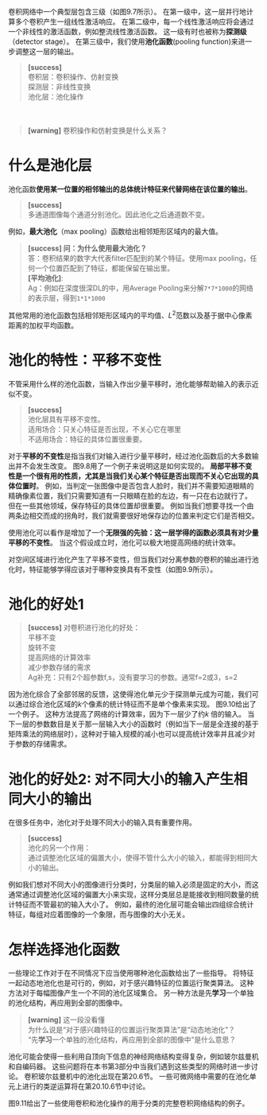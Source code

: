 卷积网络中一个典型层包含三级（如图9.7所示）。
在第一级中，这一层并行地计算多个卷积产生一组线性激活响应。
在第二级中，每一个线性激活响应将会通过一个非线性的激活函数，例如整流线性激活函数。
这一级有时也被称为**探测级**（detector stage）。
在第三级中，我们使用**池化函数**(pooling function)来进一步调整这一层的输出。

> **[success]**  
> 卷积层：卷积操作、仿射变换  
> 探测层：非线性变换  
> 池化层：池化操作

　　  
> **[warning]** 卷积操作和仿射变换是什么关系？  

# 什么是池化层

池化函数**使用某一位置的相邻输出的总体统计特征来代替网络在该位置的输出**。  
> **[success]**  
多通道图像每个通道分别池化。因此池化之后通道数不变。  

例如，**最大池化**（max pooling）函数给出相邻矩形区域内的最大值。  
> **[success] 问：为什么使用最大池化？**  
答：卷积结果的数字大代表filter匹配到的某个特征。使用max pooling，任何一个位置匹配到了特征，都能保留在输出里。  
**[平均池化]**:  
Ag：例如在深度很深DL的中，用Average Pooling来分解`7*7*1000`的网络的表示层，得到`1*1*1000`  

其他常用的池化函数包括相邻矩形区域内的平均值、$L^2$范数以及基于据中心像素距离的加权平均函数。

# 池化的特性：平移不变性  

不管采用什么样的池化函数，当输入作出少量平移时，池化能够帮助输入的表示近似不变。  
> **[success]**  
> 池化层具有平移不变性。  
> 适用场合：只关心特征是否出现，不关心它在哪里  
> 不适用场合：特征的具体位置很重要。  

对于**平移的不变性**是指当我们对输入进行少量平移时，经过池化函数后的大多数输出并不会发生改变。
图9.8用了一个例子来说明这是如何实现的。
**局部平移不变性是一个很有用的性质，尤其是当我们关心某个特征是否出现而不关心它出现的具体位置时**。
例如，当判定一张图像中是否包含人脸时，我们并不需要知道眼睛的精确像素位置，我们只需要知道有一只眼睛在脸的左边，有一只在右边就行了。
但在一些其他领域，保存特征的具体位置却很重要。
例如当我们想要寻找一个由两条边相交而成的拐角时，我们就需要很好地保存边的位置来判定它们是否相交。
 
使用池化可以看作是增加了一个**无限强的先验：这一层学得的函数必须具有对少量平移的不变性**。
当这个假设成立时，池化可以极大地提高网络的统计效率。

对空间区域进行池化产生了平移不变性，但当我们对分离参数的卷积的输出进行池化时，特征能够学得应该对于哪种变换具有不变性（如图9.9所示）。

# 池化的好处1

> **[success]** 对卷积进行池化的好处：  
> 平移不变  
> 旋转不变  
> 提高网络的计算效率  
> 减少参数存储的需求  
> Ag补充：只有2个超参数f,s，没有要学习的参数。通常f=2或3，s=2

因为池化综合了全部邻居的反馈，这使得池化单元少于探测单元成为可能，我们可以通过综合池化区域的$k$个像素的统计特征而不是单个像素来实现。
图9.10给出了一个例子。
这种方法提高了网络的计算效率，因为下一层少了约$k$ 倍的输入。
当下一层的参数数目是关于那一层输入大小的函数时（例如当下一层是全连接的基于矩阵乘法的网络层时），这种对于输入规模的减小也可以提高统计效率并且减少对于参数的存储需求。
 
# 池化的好处2: 对不同大小的输入产生相同大小的输出

在很多任务中，池化对于处理不同大小的输入具有重要作用。  
> **[success]**  
> 池化的另一个作用：  
> 通过调整池化区域的偏置大小，使得不管什么大小的输入，都能得到相同大小的输出。  

例如我们想对不同大小的图像进行分类时，分类层的输入必须是固定的大小，而这通常通过调整池化区域的偏置大小来实现，这样分类层总是能接收到相同数量的统计特征而不管最初的输入大小了。
例如，最终的池化层可能会输出四组综合统计特征，每组对应着图像的一个象限，而与图像的大小无关。

# 怎样选择池化函数

一些理论工作对于在不同情况下应当使用哪种池化函数给出了一些指导。
将特征一起动态地池化也是可行的，例如，对于感兴趣特征的位置运行聚类算法。
这种方法对于每幅图像产生一个不同的池化区域集合。
另一种方法是先**学习**一个单独的池化结构，再应用到全部的图像中。  
> **[warning]** 这一段没看懂  
> 为什么说是“对于感兴趣特征的位置运行聚类算法”是“动态地池化”？  
> “先**学习**一个单独的池化结构，再应用到全部的图像中”是什么意思？  

池化可能会使得一些利用自顶向下信息的神经网络结构变得复杂，例如玻尔兹曼机和自编码器。
这些问题将在本书第3部分中当我们遇到这些类型的网络时进一步讨论。
卷积玻尔兹曼机中的池化出现在第20.6节。
一些可微网络中需要的在池化单元上进行的类逆运算将在第20.10.6节中讨论。

图9.11给出了一些使用卷积和池化操作的用于分类的完整卷积网络结构的例子。
